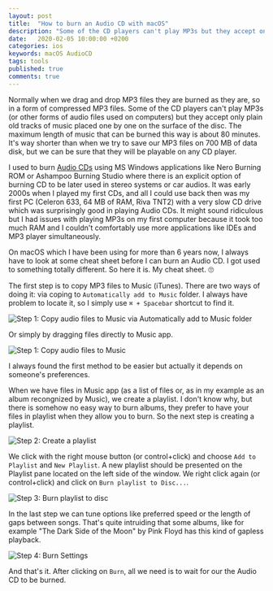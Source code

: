 ```yaml
---
layout: post
title:  "How to burn an Audio CD with macOS"
description: "Some of the CD players can't play MP3s but they accept only plain old tracks of music placed one by one on the surface of the disc. The maximum length of music that can be burned this way is about 80 minutes. It's way shorter than when we try to save our MP3 files on 700 MB of data disk, but we can be sure that they will be playable on any CD player..."
date:   2020-02-05 10:00:00 +0200
categories: ios
keywords: macOS AudioCD
tags: tools
published: true
comments: true
---
```


Normally when we drag and drop MP3 files they are burned as they are, so in a form of compressed MP3 files. Some of the CD players can't play MP3s (or other forms of audio files used on computers) but they accept only plain old tracks of music placed one by one on the surface of the disc. The maximum length of music that can be burned this way is about 80 minutes. It's way shorter than when we try to save our MP3 files on 700 MB of data disk, but we can be sure that they will be playable on any CD player.

I used to burn [Audio CDs](https://en.wikipedia.org/wiki/Compact_Disc_Digital_Audio) using MS Windows applications like Nero Burning ROM or Ashampoo Burning Studio where there is an explicit option of burning CD to be later used in stereo systems or car audios. It was early 2000s when I played my first CDs, and all I could use back then was my first PC (Celeron 633, 64 MB of RAM, Riva TNT2) with a very slow CD drive which was surprisingly good in playing Audio CDs. It might sound ridiculous but I had issues with playing MP3s on my first computer because it took too much RAM and I couldn't comfortably use more applications like IDEs and MP3 player simultaneously.

On macOS which I have been using for more than 6 years now, I always have to look at some cheat sheet before I can burn an Audio CD. I got used to something totally different. So here it is. My cheat sheet. 🙄

The first step is to copy MP3 files to Music (iTunes). There are two ways of doing it: via coping to `Automatically add to Music` folder. I always have problem to locate it, so I simply use `⌘ + Spacebar` shortcut to find it.

![Step 1: Copy audio files to Music via Automatically add to Music folder]({{site.url}}/assets/2020-02-05/audiocd-1b.png)

Or simply by dragging files directly to Music app.

![Step 1: Copy audio files to Music]({{site.url}}/assets/2020-02-05/audiocd-1.png)

I always found the first method to be easier but actually it depends on someone's preferences.

When we have files in Music app (as a list of files or, as in my example as an album recongnized by Music), we create a playlist. I don't know why, but there is somehow no easy way to burn albums, they prefer to have your files in playlist when they allow you to burn. So the next step is creating a playlist.

![Step 2: Create a playlist]({{site.url}}/assets/2020-02-05/audiocd-2.png)

We click with the right mouse button (or control+click) and choose `Add to Playlist` and `New Playlist`. A new playlist should be presented on the Playlist pane located on the left side of the window. We right click again (or control+click) and click on `Burn playlist to Disc...`.

![Step 3: Burn playlist to disc]({{site.url}}/assets/2020-02-05/audiocd-3.png)

In the last step we can tune options like preferred speed or the length of gaps between songs. That's quite intruiding that some albums, like for example "The Dark Side of the Moon" by Pink Floyd has this kind of gapless playback.

![Step 4: Burn Settings]({{site.url}}/assets/2020-02-05/audiocd-4.png)

And that's it. After clicking on `Burn`, all we need is to wait for our the Audio CD to be burned.
